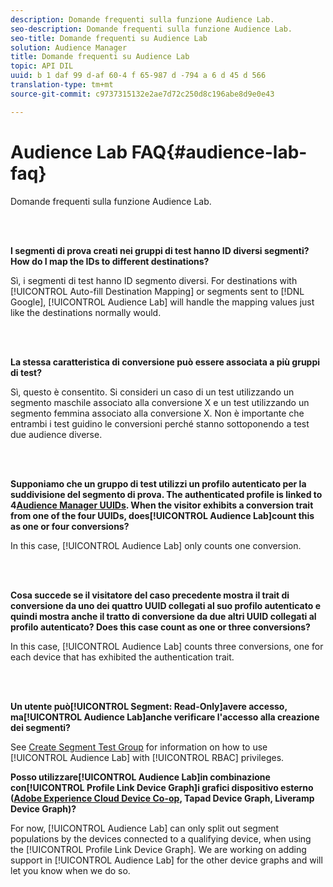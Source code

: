 ```yaml
---
description: Domande frequenti sulla funzione Audience Lab.
seo-description: Domande frequenti sulla funzione Audience Lab.
seo-title: Domande frequenti su Audience Lab
solution: Audience Manager
title: Domande frequenti su Audience Lab
topic: API DIL
uuid: b 1 daf 99 d-af 60-4 f 65-987 d -794 a 6 d 45 d 566
translation-type: tm+mt
source-git-commit: c9737315132e2ae7d72c250d8c196abe8d9e0e43

---
```



# Audience Lab FAQ{#audience-lab-faq}

Domande frequenti sulla funzione Audience Lab.

<!-- 

audience-lab-faq.xml

 -->

<br> 

**I segmenti di prova creati nei gruppi di test hanno ID diversi segmenti? How do I map the IDs to different destinations?**

Sì, i segmenti di test hanno ID segmento diversi. For destinations with [!UICONTROL Auto-fill Destination Mapping] or segments sent to [!DNL Google], [!UICONTROL Audience Lab] will handle the mapping values just like the destinations normally would.

<br> 

**La stessa caratteristica di conversione può essere associata a più gruppi di test?**

Sì, questo è consentito. Si consideri un caso di un test utilizzando un segmento maschile associato alla conversione X e un test utilizzando un segmento femmina associato alla conversione X. Non è importante che entrambi i test guidino le conversioni perché stanno sottoponendo a test due audience diverse.

<br> 

**Supponiamo che un gruppo di test utilizzi un profilo autenticato per la suddivisione del segmento di prova. The authenticated profile is linked to 4[Audience Manager UUIDs](../reference/ids-in-aam.md). When the visitor exhibits a conversion trait from one of the four UUIDs, does[!UICONTROL Audience Lab]count this as one or four conversions?**

In this case, [!UICONTROL Audience Lab] only counts one conversion.

<br> 

**Cosa succede se il visitatore del caso precedente mostra il trait di conversione da uno dei quattro UUID collegati al suo profilo autenticato e quindi mostra anche il tratto di conversione da due altri UUID collegati al profilo autenticato? Does this case count as one or three conversions?**

In this case, [!UICONTROL Audience Lab] counts three conversions, one for each device that has exhibited the authentication trait.

<br> 

**Un utente può[!UICONTROL Segment: Read-Only]avere accesso, ma[!UICONTROL Audience Lab]anche verificare l'accesso alla creazione dei segmenti?**

See [Create Segment Test Group](../features/audience-lab/audience-lab-manage-test-groups.md#create-test-groups) for information on how to use [!UICONTROL Audience Lab] with [!UICONTROL RBAC] privileges.

**Posso utilizzare[!UICONTROL Audience Lab]in combinazione con[!UICONTROL Profile Link Device Graph]i grafici dispositivo esterno ([Adobe Experience Cloud Device Co-op](https://marketing.adobe.com/resources/help/en_US/mcdc/mcdc-overview.html), Tapad Device Graph, Liveramp Device Graph)?**

For now, [!UICONTROL Audience Lab] can only split out segment populations by the devices connected to a qualifying device, when using the [!UICONTROL Profile Link Device Graph]. We are working on adding support in [!UICONTROL Audience Lab] for the other device graphs and will let you know when we do so.
